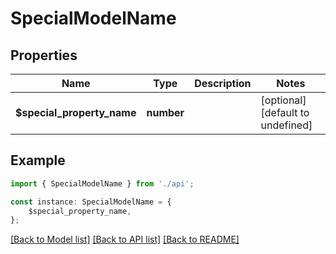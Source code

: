 # SpecialModelName


## Properties

Name | Type | Description | Notes
------------ | ------------- | ------------- | -------------
**$special_property_name** | **number** |  | [optional] [default to undefined]

## Example

```typescript
import { SpecialModelName } from './api';

const instance: SpecialModelName = {
    $special_property_name,
};
```

[[Back to Model list]](../README.md#documentation-for-models) [[Back to API list]](../README.md#documentation-for-api-endpoints) [[Back to README]](../README.md)
